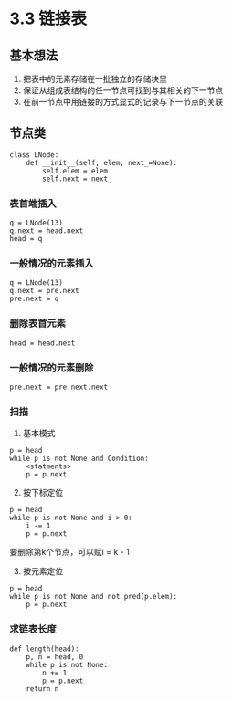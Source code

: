 # 3.3 链接表

## 基本想法

1. 把表中的元素存储在一批独立的存储块里
2. 保证从组成表结构的任一节点可找到与其相关的下一节点
3. 在前一节点中用链接的方式显式的记录与下一节点的关联

## 节点类

```
class LNode:
	def __init__(self, elem, next_=None):
		self.elem = elem
		self.next = next_
```

### 表首端插入

```
q = LNode(13)
q.next = head.next
head = q
```

### 一般情况的元素插入

```
q = LNode(13)
q.next = pre.next
pre.next = q
```

### 删除表首元素

```
head = head.next
```

### 一般情况的元素删除

```
pre.next = pre.next.next
```

### 扫描

1. 基本模式
```
p = head
while p is not None and Condition:
	<statments>
	p = p.next
```

2. 按下标定位

```
p = head
while p is not None and i > 0:
	i -= 1
	p = p.next
```

要删除第k个节点，可以赋i = k - 1

3. 按元素定位

```
p = head
while p is not None and not pred(p.elem):
	p = p.next
```

### 求链表长度

```
def length(head):
	p, n = head, 0
	while p is not None:
		n += 1
		p = p.next
	return n
```